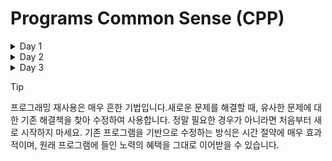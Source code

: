 # Programs Common Sense (CPP)
<details><summary>Day 1</summary>

프로그래밍에서는 이러한 약어(abbreviation)가 흔히 사용됩니다.<br>

```cpp
// 이 프로그램은 "Hello, World!" 메시지를 모니터에 출력합니다
import std; // C++ 표준 라이브러리 접근
int main() // C++ 프로그램은 main 함수부터 실행됩니다
{
    std::cout << "Hello, World!\n"; // "Hello, World!" 출력
    return 0;
}
```
\n은 줄 바꿈을 나타내는 특수 문자(special character)<br>
문자열 리터럴(string literal)은 큰따옴표(")로 감싸며, "Hello, World!\n"은 문자들의 집합입니다.<br>
cout은 표준 출력 스트림(standard output stream)을 의미<br>
cout은 “see-out”으로 발음되며, “character output stream”의 약어입니다.<br>
std::cout에서 std::는 cout이 표준 라이브러리(standard library)에 속해 있음을 나타냅니다.<br>

<details><summary>주석에 대하여</summary>
//(슬래시 두 번) 이후에 작성된 내용은 컴파일러가 무시하며, 코드를 읽는 프로그래머를 위한 설명입니다. <br>
코드의 주요 독자(primary audience)를 인간으로 간주하는 것이 타당합니다.<br>
가능한 모든 방법을 동원해 코드를 읽기 쉽게 만드세요.<br>
무엇을 의도하는지, 무엇을 하려는지 상기시켜주는 역할을 합니다 <br> 
</details>

모듈 가져오기(module import) 문
```cpp
import std;
```
컴퓨터에게 std라는 모듈에서 기능을 가져오도록(import) 지시합니다. std는 C++ 표준 라이브러리(standard library)의 모든 기능을 사용할 수 있게 해주는 표준 모듈입니다. <br>

<details><summary>main이라는 이름의 함수</summary>
모든 C++ 프로그램은 반드시 main이라는 이름의 함수를 가져야 합니다. 그래야 컴퓨터가 어디서부터 실행을 시작해야 하는지 알 수 있습니다. 함수란 기본적으로 이름이 붙은 명령의 순서(sequence of instructions)이며, 컴퓨터는 그 명령들을 작성된 순서대로 실행합니다.<br>
함수는 네 가지 구성 요소를 가집니다:
반환 타입(return type) — 여기서는 int(정수)를 의미하며, 함수가 실행 요청자에게 어떤 결과를 반환할지를 지정합니다. int는 C++의 예약어(reserved word)이므로, 다른 이름으로 사용할 수 없습니다.
이름(name) — 여기서는 main.
매개변수 목록(parameter list) — 괄호 ()로 감싸며, 여기서는 비어 있습니다. 자세한 내용은 §7.2 및 §7.4에서 다룹니다.
함수 본문(function body) — 중괄호 {}로 감싸며, 함수가 수행할 행동들(statement)을 나열합니다

```cpp
int main() { }
```
이 코드는 아무것도 하지 않기 때문에 실용적이지 않습니다.<br>
main()이 0을 반환하면, 프로그램이 정상적으로 종료되었음을 의미합니다.<br>
</details>

C++ 프로그램에서 어떤 동작을 지정하는 코드 조각은 문장(statement)이라고 부릅니다.<br>

<details><summary>컴파일(Compilation)</summary>
C++는 컴파일 언어(compiled language)입니다. 즉, 프로그램을 실행하려면 먼저 사람이 읽을 수 있는 형태(human-readable form)에서 컴퓨터가 “이해할 수 있는” 형태로 번역(translation)해야 합니다. 이 번역 작업은 컴파일러(compiler)라는 프로그램이 수행합니다.<br>
우리가 읽고 쓰는 것은 소스 코드(source code) 또는 프로그램 텍스트(program text)라고 하며, 컴퓨터가 실제로 실행하는 것은 오브젝트 코드(object code) 또는 기계어(machine code)라고 합니다.<br>
일반적으로 C++의 소스 코드 파일은 .cpp 확장자(suffix)를 가지며(예: hello_world.cpp), 오브젝트 코드 파일은 Windows에서는 .obj, Linux에서는 .o 확장자를 사용합니다.<br>
컴파일러(compiler)는 당신의 소스 코드(source code)를 읽고, 그 의미를 파악하려고 시도합니다. 컴파일러는 프로그램이 문법적으로 올바른지, 각 단어가 정의된 의미를 갖고 있는지, 그리고 실행하지 않고도 명백하게 잘못된 부분이 있는지를 검사합니다. 컴파일러는 문법(syntax)에 대해 매우 까다롭습니다. 모듈을 가져오지 않거나, 세미콜론(;)이나 중괄호({})를 빠뜨리는 등 작은 세부 사항 하나만 누락해도 오류가 발생합니다. 또한, 컴파일러는 철자 오류(spelling mistake)에 대해 전혀 관용이 없습니다.<br>
    
</details>

C++에서는 integer 대신 약어 int를 사용해야 합니다. integer는 C++에서 정의된 타입이 아니므로 컴파일러가 이를 인식하지 못합니다.<br>

<details><summary>링크(Linking)</summary>
하나의 프로그램은 보통 여러 개의 독립된 부분(separate parts)으로 구성되며, 이들은 종종 서로 다른 사람들에 의해 개발됩니다. <br>
이러한 독립된 부분들은 모듈(module) 또는 번역 단위(translation unit)라고 불리며, 각각 개별적으로 컴파일(compilation)된 후, 생성된 오브젝트 코드(object code) 파일들을 하나의 실행 가능한 프로그램(executable program)으로 결합해야 합니다.<br>
이처럼 여러 부분을 결합하는 작업을 수행하는 프로그램을 링커(linker)라고 합니다. 이름 그대로, 링커는 코드 조각들을 연결(link)하여 하나의 완성된 실행 파일을 만들어냅니다.<br>
링커(linker)의 출력 결과는 실행 파일(executable file)이라고 하며, Windows에서는 보통 .exe 확장자(suffix)를 갖습니다.<br>
주의할 점은, 오브젝트 코드(object code)와 실행 파일(executable)은 시스템 간 이식되지 않는다(non-portable)는 것입니다.<br>
또한, 라이브러리(library)란 단순히 코드의 집합이며, 보통 다른 사람이 작성한 코드입니다. 우리는 이러한 라이브러리를 가져온 모듈(imported module)에 포함된 선언(declaration)을 통해 접근합니다.<br>
선언(declaration)이란 코드의 특정 부분을 어떻게 사용할 수 있는지를 지정하는 프로그램 문장(statement)입니다.<br>

컴파일러가 발견하는 오류는 컴파일 타임 오류(compile-time errors), 링커가 발견하는 오류는 링크 타임 오류(link-time errors), 프로그램 실행 중에 발견되는 오류는 런타임 오류(run-time errors) 또는 논리 오류(logic errors)라고 합니다. 일반적으로 컴파일 타임 오류는 링크 타임 오류보다 이해하고 수정하기 쉬우며, 링크 타임 오류는 런타임 오류보다 찾고 해결하기 쉽습니다.<br>
</details>

<details><summary>프로그래밍 환경(Programming environments)</summary>
프로그래밍을 하기 위해 우리는 프로그래밍 언어(programming language)를 사용합니다. 또한, 소스 코드를 오브젝트 코드(object code)로 번역하기 위해 컴파일러(compiler)를 사용하고, 오브젝트 코드를 실행 가능한 프로그램(executable program)으로 결합하기 위해 링커(linker)를 사용합니다.<br>
이 외에도, 소스 코드 텍스트를 컴퓨터에 입력하고 편집하기 위한 프로그램이 필요합니다. 이들은 모두 프로그래머의 도구 상자(tool chest) 또는 프로그램 개발 환경(program development environment)을 구성하는 가장 기본적이고 중요한 도구들입니다.<br>
명령줄(command-line) 환경에서 작업한다면, 컴파일 및 링크 명령을 직접 입력해야 합니다. IDE(통합 개발 환경, Integrated Development Environment 또는 대화형 개발 환경, Interactive Development Environment)를 사용할 경우, 버튼 클릭 한 번으로 컴파일과 링크 작업을 수행할 수 있습니다.<br>
IDE는 일반적으로 다음과 같은 기능을 포함합니다:<br>
<strong>편집기(editor): 주석, 키워드, 기타 코드 요소를 구분하기 위한 색상 구분(color coding) 기능<br>
디버깅 도구(debugging tools): 오류를 찾고 수정하는 데 도움을 줌<br>
컴파일 및 실행 기능: 코드 작성 후 바로 실행 가능<br></strong>
프로그램의 오류는 흔히 버그(bug)라고 불리며, 이로 인해 “디버깅”이라는 용어가 생겼습니다. 이 용어의 유래는 초기 컴퓨터 시스템에서 실제 곤충(insect)이 컴퓨터 내부에 들어가 프로그램이 실패한 사건에서 비롯되었습니다. <br>
</details>

프로그래밍에서 반복과 실습(repetition and practice)은 기술을 개발하는 데 필수적입니다.<br>

<details><summary>질문과 대답 1</summary>
<details><summary>Q : "Hello, World!" 프로그램의 목적은 무엇인가요?</summary>
A : 컴파일러(compiler)를 통해 기계 명령(machine instructions)으로 번역하는 과정, 그리고 그 명령을 실행(execute)하는 과정을 소개합니다. 문자열 출력과 개행, 표준 출력 스트림과 이를 위한 표준 라이브러리에 대해 알려줍니다. 또한 주석을 사용하는 방법을 소개합니다.</details>
<details><summary>Q : 함수의 네 가지 구성 요소를 말해보세요.</summary>
A : 반환 타입(return type), 이름(name), 매개변수 목록(parameter list), 함수 본문(function body)</details>
<details><summary>Q : 모든 C++ 프로그램에 반드시 포함되어야 하는 함수는 무엇인가요?</summary>
A : main함수</details>
<details><summary>Q : "Hello, World!" 프로그램에서 return 0;의 목적은 무엇인가요?</summary>
A : 프로그램이 정상적으로 종료되었음을 의미합니다.</details>
<details><summary>Q : 컴파일러의 역할은 무엇인가요?</summary>
A : 프로그램을 실행하려면 먼저 사람이 읽을 수 있는 형태(human-readable form)에서 컴퓨터가 “이해할 수 있는” 형태로 번역(translation)해야 합니다. 이 번역 작업은 컴파일러(compiler)라는 프로그램이 수행합니다.</details>
<details><summary>Q : import 문장의 목적은 무엇인가요?</summary>
A : 모듈 가져오기(module import) 문입니다. 컴퓨터에게 std라는 모듈에서 기능을 가져오도록(import) 지시합니다.</details>
<details><summary>Q : #include 지시문의 목적은 무엇인가요?</summary>
A : 소스코드를 포함시키는 </details>
<details><summary>Q : 파일 이름 끝의 .cpp 확장자는 C++에서 무엇을 의미하나요?</summary>
A : C++의 소스코드 확장자입니다.</details>
<details><summary>Q : 링커(linker)는 프로그램에서 어떤 역할을 하나요?</summary>
A : 여러 오브젝트 코드 파일을 하나의 실행 가능한 프로그램으로 결합시키는데 이 작업을 수행하는 프로그램을 링커라고 합니다.</details>
<details><summary>Q : 소스 파일(source file)과 오브젝트 파일(object file)의 차이는 무엇인가요?</summary>
A : 컴파일이 되기 전과 된 후의 차이입니다.</details>
<details><summary>Q : 실행 파일(executable)이란 무엇인가요?</summary>
A : 실행 파일은 윈도우 환경에서 .exe확장자를 갖고, 소스코드 파일을 컴파일러가 컴파일해 오브젝트 파일로 만든 후 여러 오브젝트 파일을 묶는 역할을 하는 링커의 일이 끝나면 .exe확장자파일을 갖습니다.</details>
<details><summary>Q : IDE란 무엇이며, 어떤 기능을 제공하나요?</summary>
A : 편집기, 디버깅, 컴파일 및 실행 기능을 제공합니다.</details>
<details><summary>Q : 컴파일된 프로그램을 실행하려면 어떻게 해야 하나요?</summary>
A : 오브젝트 파일들을 하나로 연결할 링커를 실행시킨 후 성공적으로 마치면 .exe를 갖게 됩니다.</details>
<details><summary>Q : 주석(comment)이란 무엇인가요?</summary>
A : 주석은 컴파일러에게 전달하는 말이 아닌 프로그래머에게 전달할 수 있는 메세지기능힙니다. //두개를 사용하거나 /**/를 이용해서 소스코드가 어떤 목적으로 만들어졌는지 혹은 도움이 되는 메세지를 전달할 수 있습니다.</details>
</details>

<details><summary>용어집(glossary) 1</summary>
    
// : 주석(comment)을 시작하는 기호. 해당 줄의 나머지 부분은 컴파일러가 무시함.
executable : 실행 파일. 컴파일과 링크 과정을 거쳐 생성된, 실제로 실행 가능한 프로그램 파일.
main() : 모든 C++ 프로그램의 시작점(entry point)이 되는 함수.
<< : 출력 연산자(output operator). 데이터를 출력 스트림에 전달할 때 사용.
function : 함수. 이름이 붙은 명령 집합으로, 특정 작업을 수행함.
object code : 오브젝트 코드. 컴파일된 기계어 코드로, 실행 파일 생성에 사용됨.
C++ : 이 책에서 사용하는 프로그래밍 언어. 고성능과 추상화를 동시에 지원함.
header file : 헤더 파일. 함수 선언과 상수 정의 등을 포함하며, #include로 불러옴.
output : 출력. 프로그램이 사용자나 다른 시스템에 정보를 전달하는 행위.
comment : 주석. 코드에 대한 설명을 작성하며, 컴파일러는 이를 무시함.
IDE : 통합 개발 환경(Integrated Development Environment). 코드 작성, 컴파일, 디버깅 등을 하나의 인터페이스에서 수행할 수 있게 해줌.
program : 프로그램. 컴퓨터가 수행할 수 있도록 작성된 명령 집합.
compiler : 컴파일러. 소스 코드를 오브젝트 코드로 번역하는 도구.
import : 모듈 가져오기 문장. 특정 모듈의 기능을 사용할 수 있도록 설정함.
source code : 소스 코드. 사람이 읽을 수 있는 형태로 작성된 프로그램 코드.
compile-time : 컴파일 시간. 컴파일러가 코드를 분석하고 번역하는 시점.
error : 오류. 프로그램이 의도대로 작동하지 않게 만드는 문제.
library : 라이브러리. 재사용 가능한 코드 집합으로, 다른 프로그램에서 호출 가능.
statement : 문장. 프로그램 내에서 하나의 동작을 지정하는 코드 단위.
cout : 표준 출력 스트림. 화면에 텍스트를 출력할 때 사용.
linker : 링커. 여러 오브젝트 파일을 하나의 실행 파일로 결합하는 도구.
module : 모듈. 기능을 캡슐화한 코드 집합으로, import를 통해 불러옴.
#include : 헤더 포함 지시문. 외부 파일의 선언을 현재 코드에 포함시킴.
std : 표준 네임스페이스(namespace). C++ 표준 라이브러리의 기능들이 정의된 공간.
command line : 명령줄 인터페이스. 텍스트 기반으로 명령을 입력하고 실행하는 환경.
bug : 버그. 프로그램 내의 오류 또는 결함.
debugging : 디버깅. 버그를 찾아내고 수정하는 과정.
</details>
</details><!-- Day 1 /details -->

<details><summary>Day 2</summary>

프로그램에서 데이터를 저장하고 사용하는 기본 개념을 소개합니다. <br>

객체란 특정 타입(type)을 가진 메모리 영역(region of memory)이며, 그 타입은 해당 객체에 어떤 종류의 정보가 저장될 수 있는지를 지정합니다. 이러한 객체에 이름(name)이 붙어 있으면, 우리는 그것을 변수(variable)라고 부릅니다.<br>
```cpp
// 이름을 입력받고 출력하는 프로그램
#include "PPP.h"
int main()
{
    cout << "Please enter your first name (followed by \"enter\"):\n";
    string first_name;       // first_name은 string 타입의 변수
    cin >> first_name;       // 키보드로부터 문자열을 읽어 first_name에 저장
    cout << "Hello, " << first_name << "!\n";
}
```
<details><summary>프롬프트(prompt)</summary>

```cpp
cout << "Please enter your first name (followed by 'enter'):\n";
```
main() 함수의 첫 번째 줄은 사용자에게 이름을 입력하라는 메시지를 출력합니다. 이러한 메시지는 일반적으로 프롬프트(prompt)라고 불리며, 사용자가 행동을 취하도록 유도하는 역할을 합니다.
</details>

<details><summary>정의문(definition)</summary>

```cpp
string first_name; // first_name은 string 타입의 변수
```
이 문장은 문자열을 저장할 수 있는 메모리 공간을 확보하고, 그 공간에 first_name이라는 이름을 부여합니다. 변수에 이름을 부여하고 메모리를 할당하는 문장(statement)을 정의문(definition)이라고 합니다.
</details>

<details><summary>cin(Standard Input Stream)</summary>

```cpp
cin >> first_name; // 키보드 입력을 first_name에 저장
```
 cin은 표준 입력 스트림(standard input stream)을 의미하며, “see-in”으로 발음됩니다. 이는 character input의 약어입니다. cin은 C++ 표준 라이브러리(standard library)에 정의되어 있습니다.<br>
>> 연산자는 “어디로부터 가져온다(get from)”는 의미를 가지며, 두 번째 피연산자(여기서는 first_name)는 입력된 값이 저장될 위치를 지정합니다.<br>
</details>

줄 바꿈(newline)은 컴퓨터의 입력 처리를 시작하게 만드는 신호입니다. 사용자가 Enter 키를 누르기 전까지, 컴퓨터는 단지 문자들을 수집할 뿐입니다. 이 “지연(delay)” 덕분에 사용자는 입력을 수정하거나 삭제할 수 있는 기회를 갖게 됩니다. 입력된 줄 바꿈 문자는 메모리에 저장되는 문자열에는 포함되지 않습니다.<br>

<details><summary>변수(variable)</summary>
데이터를 저장하는 공간을 우리는 객체(object)라고 부릅니다. 객체에 접근하려면 이름(name)이 필요하며, 이름이 붙은 객체를 변수(variable)라고 합니다.<br>
변수는 특정한 타입(type)을 가지며, 이 타입은 다음을 결정합니다:<br>
어떤 값을 저장할 수 있는가, 예: 123은 int에 저장 가능, "Hello, World!\n"은 string에 저장 가능<br>
어떤 연산을 수행할 수 있는가, 예: int는 * 연산자로 곱셈 가능, string은 <= 연산자로 비교 가능<br>
변수에 저장되는 데이터 항목은 값(value)이라고 합니다.<br>
변수를 정의하는 문장은 정의문(definition)이라고 하며, 정의문은 초기값(initial value)을 제공할 수 있고, 제공하는 것이 바람직합니다.<br>

```cpp
string name = "Inhan";
int number_of_steps = 20;
```
여기서 = 뒤에 오는 값은 초기화자(initializer)라고 부릅니다.
</details>
    
<details><summary>double(double-precision floating point)</summary>
“배정밀도 부동소수(double-precision floating point)”의 줄임말입니다. 부동소수점(floating point)은 컴퓨터가 실수(real number) 개념을 근사하여 표현하는 방식입니다.
</details>

<details><summary>고유한 리터럴(literal) 스타일</summary>

```cpp
39           // int: 정수
3.5          // double: 부동소수점 숫자
'.'          // char: 홑따옴표로 감싼 개별 문자
"Annemarie"  // string: 큰따옴표로 감싼 문자열
true         // bool: true 또는 false
```
숫자만으로 이루어진 문자열(예: 1234, 2, 976)은 정수(int)를 나타냅니다.<br>
홑따옴표로 감싼 단일 문자(예: '1', '@', 'x')는 문자(char)를 나타냅니다.<br>
소수점이 포함된 숫자(예: 1.234, 0.12, .98)는 부동소수점(double) 값을 나타냅니다.<br>
큰따옴표로 감싼 문자 시퀀스(예: "1234", "Howdy!", "Annemarie")는 문자열(string)을 나타냅니다.<br>
</details>

<details><summary>type-sensitive</summary>
입력 연산자 >>(“get from”)는 타입에 민감합니다. 입력된 값은 읽어들이는 변수의 타입에 따라 해석됩니다.<br>

```cpp
int main() // 이름과 나이를 입력받음
{
    cout << "Please enter your first name and age\n";
    string first_name = "???"; // string 변수 ("???"는 이름을 모른다는 의미)
    int age = -1;              // int 변수 (-1은 나이를 모른다는 의미)
    cin >> first_name >> age;  // 문자열 다음에 정수를 입력받음
    cout << "Hello, " << first_name << " (age " << age << ")\n";
}
```
위 프로그램에서 Inhan 20를 입력하면, >> 연산자는 "Inhan"를 first_name에, 20를 age에 저장하고 다음과 같은 출력을 생성합니다:
```출력결과
출력결과
Hello, Inhan (age 20)
```
그렇다면 왜 "Inhan 20" 전체가 first_name에 들어가지 않을까요? 그 이유는 문자열 입력은 공백(whitespace)에서 종료되는 것이 관례이기 때문입니다. 공백에는 스페이스(space), 줄 바꿈(newline), 탭(tab) 문자가 포함됩니다. 반면, >>는 기본적으로 공백을 무시하고 건너뜁니다. <br>
출력 연산자 &lt;&lt;도 >>처럼 타입에 민감합니다. 만약 사용자가 20 Inhan를 입력한다면, 

```출력결과
출력결과
Hello, 20 (age -1)
```
왜 이런 일이 발생할까요?<br>
20는 문자 시퀀스이므로 first_name에 저장됩니다.<br>
Inhan는 정수가 아니므로 age에 저장되지 않습니다.<br>
따라서 age는 초기값인 -1을 그대로 유지합니다.<br>
즉, 입력이 타입에 맞지 않으면 해당 변수는 값을 받지 못하고 초기값을 유지하게 됩니다.<br>
</details>

<details><summary>>>를 사용한 문자열 입력</summary>
>>를 사용한 문자열 입력은 기본적으로 공백에서 종료되므로 한 단어만 읽습니다. 하지만 때로는 여러 단어를 입력받고 싶을 때도 있습니다. 이를 위한 방법은 여러 가지가 있으며, 그 중 하나는 다음과 같습니다:

```cpp
int main()
{
    cout << "Please enter your first and second names\n";
    string first;
    string second;
    cin >> first >> second; // 두 개의 문자열을 입력받음
    cout << "Hello, " << first << " " << second << '\n';
}
```
여기서는 >>를 두 번 사용하여 각각의 이름을 입력받습니다. 출력 시에는 이름 사이에 공백을 직접 삽입해야 합니다.
또한, first와 second 변수에는 초기값이 명시되어 있지 않지만, C++에서는 string 타입의 변수는 기본적으로 빈 문자열("")로 초기화됩니다.<br>    
</details>

<details><summary>문자열 이어붙임(concatenate)</summary>

```cpp
string n1 = name + " 이 "; // +는 문자열을 이어붙임(concatenate)
string n1 = name - " 이 "; // 오류: 문자열에는 - 연산이 정의되어 있지 않음
```
“오류(error)”란, 컴파일러가 문자열끼리의 뺄셈 연산을 시도하는 프로그램을 거부(reject)한다는 뜻입니다.<br>
</details>
<details><summary>연산자(operator)</summary>

| Operator | bool | char | int | double | string |
|:-------:|:-------:|:-------:|:-------:|:-------:|:-------:|
|assignment|  =  |    =    |    =    |    =    |    =    |
|addition|     |     | +    | +    |     |
|concatenation|||||+|
|subtraction|||-|-||
|multiplication|||*|*||
|division|||/|/||
|reminder(modulo)|||%||
|increment by 1|||++|++||
|decrement by 1|||--|--||
|increment by n|||+=n|+=n||
|add to end|||||+=|
|decrement by n|||-=n|-=n||
|multiply and assign|||*=n|*=n||
|divide and assign|||/=n|/=n||
|read from s into x|s>>x|s>>x|s>>x|s>>x|s>>x|
|write x to s|s<<x|s<<x|s<<x|s<<x|s<<x|
|equals|==|==|==|==|==|
|not equals|!=|!=|!=|!=|!=|
|greater than|>|>|>|>|>|
|greater than or equal|>=|>=|>=|>=|>=|
|less than|<|<|<|<|<|
|less than or equal|<=|<=|<=|<=|<=|

빈 칸(blank square)은 해당 타입에 대해 직접적인 연산이 정의되어 있지 않음을 의미합니다.  
같음(equal)을 비교할 때는 ==를 사용하며, =는 대입(assign)을 의미합니다.  
모든 연산이 연산자로 표현되는 것은 아닙니다. 예를 들어, 제곱근(square root)을 구하는 연산은 sqrt()라는 함수(function)로 표현됩니다.  
</details>
<details><summary>문자열 비교(string comparison)</summary>
문자열은 비교 연산자(comparison operators)도 지원합니다:
    
```cpp
int main() // 이름 비교
{
    cout << "Please enter two names\n";
    string first;
    string second;
    cin >> first >> second; // 두 문자열 입력
    if (first == second)
        cout << "that's the same name twice\n";
    if (first < second)
        cout << first << " is alphabetically before " << second << '\n';
    if (first > second)
        cout << first << " is alphabetically after " << second << '\n';
}
```
</details>


<details><summary>대입 연산자(assignment operator)</summary>
C++에서는 = 기호로 표현되며, 변수에 새로운 값을 할당(assign)합니다.  

```cpp
int a = 3;
a = 4;
int b = a;
b = a + 3;
a = a + 7;
```
마지막 대입문은 주목할 만합니다. 무엇보다도, =는 “같음(equal)”을 의미하지 않는다는 점을 분명히 보여줍니다—분명히 a는 a + 7과 같지 않죠. =는 대입(assignment)을 의미하며, 이는 변수에 새로운 값을 넣는 것입니다.

유사하지만 논리적으로는 구별되는 두 가지 연산을 구분한다:  
초기화(initialization): 변수에 최초의 값을 부여하는 것  
대입(assignment): 변수에 새로운 값을 부여하는 것  
논리적으로 초기화와 대입은 서로 다르다. 원칙적으로 초기화는 항상 변수가 비어 있는 상태에서 시작된다. 반면, 대입은 기존 값을 제거한 후 새로운 값을 넣는 과정이 필요하다.  
<details><summary>문법 검사기(grammar checker)</summary>
대입 연산은 객체에 새 값을 넣고자 할 때 필요합니다. 생각해보면, 대입은 반복적인 작업을 수행할 때 가장 유용합니다. 즉, 다른 값으로 다시 무언가를 수행하고자 할 때 대입이 필요합니다.
다음은 단어 시퀀스에서 인접한 중복 단어를 감지하는 프로그램입니다. 이런 코드는 대부분의 문법 검사기(grammar checker)에서 사용됩니다:

```cpp
int main()
{
    string previous; // 이전 단어; 기본값은 ""
    string current;  // 현재 단어
    while (cin >> current) { // 단어 스트림을 읽음
        if (previous == current) // 이전 단어와 같으면
            cout << "repeated word: " << current << '\n';
        previous = current; // 현재 단어를 이전 단어로 저장
    }
}
```

```cpp
string current; // 현재 단어
```
string 타입은 기본적으로 빈 문자열("")로 초기화되므로, 명시적으로 초기값을 줄 필요는 없습니다.

```cpp
while (cin >> current)
```
이 구문은 while 문(while-statement)이라고 합니다.  
while 문은 cin >> current가 성공하는 동안 다음 문장을 반복 실행합니다. cin >> current는 표준 입력으로부터 공백으로 구분된 단어를 읽어들이며, 입력 스트림에 더 이상 읽을 문자가 없을 때 실패합니다.  
입력 종료(end-of-input)는 다음 키 조합으로 수행할 수 있습니다:  
Windows: Ctrl + Z → Enter  
Linux/macOS: Ctrl + D  

```cpp
if (previous == current)
    cout << "repeated word: " << current << '\n';

previous = current;
```
이제 프로그램의 핵심 동작을 살펴보면:  
1.current에 단어를 입력받음  
2.previous와 비교  
3.같으면 중복 단어로 간주하고 출력  
4.previous = current로 다음 비교를 준비  
이 구조는 모든 경우를 처리할 수 있습니다. 단, 첫 번째 단어는 비교 대상이 없기 때문에 예외입니다.  
이 문제는 다음 정의로 해결됩니다:  

```cpp
string previous; // 이전 단어; 초기값은 ""
```

빈 문자열은 실제 단어가 아니므로, 첫 번째 반복에서 previous == current는 false가 되어, 중복 단어로 잘못 인식되지 않습니다.  
</details><!-- 문법 검사기 /details-->
</details><!-- 대입연선자 /details-->
<details><summary>복합 대입 연산자(Composite assignment operators)</summary>
변수에 1을 더하는 작업(incrementing)은 프로그램에서 매우 자주 사용되므로, C++에서는 이를 위한 특별한 문법(special syntax)을 제공합니다:
    
```cpp
++counter; // counter = counter + 1 과 동일
```
일반적으로, 이항 연산자(binary operator) oper에 대해 다음 규칙이 성립합니다:   
```
a oper= b  ≡  a = a oper b
```
이 규칙을 통해 다음과 같은 연산자들을 사용할 수 있습니다:   
+= (덧셈 후 대입)   
-= (뺄셈 후 대입)   
*= (곱셈 후 대입)   
/= (나눗셈 후 대입)   
%= (나머지 후 대입)   
이러한 표기법은 간결하고 직관적이며, 특히 *=와 /=는 많은 분야에서 스케일링(scaling) 연산으로 사용됩니다.   

<details><summary>중복 단어 감지 프로그램</summary>

```cpp
int main()
{
    int number_of_words = 0;
    string previous; // 이전 단어; 초기값은 ""
    string current;

    while (cin >> current) {
        ++number_of_words; // 단어 수 증가
        if (previous == current)
            cout << "word number " << number_of_words << " repeated: " << current << '\n';
        previous = current;
    }
}
```
단어 카운터는 0에서 시작합니다.   
단어를 하나 읽을 때마다 ++number_of_words로 카운터를 증가시킵니다.   
첫 번째 단어는 1번, 두 번째는 2번… 이런 식으로 번호가 매겨집니다.   
다음과 같이 작성해도 같은 결과를 얻을 수 있습니다:   
```cpp
number_of_words += 1;
```
혹은:   
```cpp  
number_of_words = number_of_words + 1;
```
하지만 ++number_of_words는 더 짧고, 증가(increment)의 의미를 직접적으로 표현합니다.   
</details><!-- 중복 단어 감지 프로그램/details -->
</details><!--복합대입연산자 /details-->

<details><summary>이름(Names)</summary>
변수에 이름(name)을 붙입니다. 이름을 붙이는 이유는 기억하기 쉽고, 프로그램의 다른 부분에서 참조(reference)할 수 있도록 하기 위함입니다.  
C++ 프로그램에서 이름은 다음 규칙을 따릅니다:  
문자로 시작해야 하며, 문자(letter), 숫자(digit), 밑줄(underscore)만 포함할 수 있습니다.  

다음은 유효하지 않은 이름(invalid names)입니다:

```cpp
2x              // 오류: 숫자로 시작할 수 없음
time@to@market  // 오류: '@'는 허용되지 않는 문자
Start menu      // 오류: 공백(space)은 허용되지 않음
```
“유효하지 않다”는 말은, C++ 컴파일러가 해당 이름을 받아들이지 않는다는 뜻입니다.

 시스템 코드나 자동 생성된 코드(machine-generated code)를 보면, 이름이 밑줄(_)로 시작하는 경우가 있습니다. 예: _foo 이런 이름은 구현체나 시스템 내부 용도로 예약(reserved)되어 있으므로, 직접 작성하지 마세요.  
밑줄로 시작하는 이름을 피하면, 여러분이 만든 이름이 시스템에서 자동 생성한 이름과 충돌할 가능성을 줄일 수 있습니다.  
C++에서 이름은 대소문자를 구분(case-sensitive)합니다. 즉, x와 X는 서로 다른 이름입니다.  
다음 프로그램은 최소 네 가지 오류를 포함하고 있습니다:  

```cpp
import std;
int Main()
{
    STRING s = "Goodbye, cruel world! ";
    cOut << S << '\n';
}
```
1. Main → C++에서는 main이어야 함 (대소문자 구분)  
2. STRING → C++에는 string 타입이 존재하지만, 대문자 STRING은 정의되지 않음  
3. cOut → 올바른 출력 스트림은 cout  
4. S → 변수는 s로 선언되었으므로, S는 정의되지 않음

C++ 언어는 많은 이름을 키워드(keyword)로 예약해두었습니다. 예:
```코드
if, else, class, int, module
```
이러한 키워드는 변수, 타입, 함수 등의 이름으로 사용할 수 없습니다.
예:
```cpp
int if = 7; // 오류: if는 키워드
```
또한, C++ 표준 라이브러리의 이름(예: string)을 사용자 정의 변수 이름으로 사용하는 것도 피해야 합니다. 이런 이름을 재사용하면, 표준 라이브러리를 사용하려 할 때 충돌이 발생할 수 있습니다.  
변수, 함수, 타입 등에 이름을 붙일 때는 의미 있는 이름(meaningful names)을 선택하세요. 즉, 프로그램을 이해하는 데 도움이 되는 이름을 사용해야 합니다.  

짧은 이름은 관례적으로 사용될 때 의미가 있습니다:  
x는 지역 변수(local variable) 또는 매개변수(parameter)로 사용  
i는 반복문 인덱스(loop index)로 사용  

모두 대문자로 된 이름(ALL_CAPITAL_LETTERS)은 사용하지 않습니다. 이런 스타일은 일반적으로 매크로(macros)에 예약되어 있으며 우리는 매크로 사용을 지양합니다.

정의하는 타입에는 첫 글자를 대문자로 사용합니다:  
예: Square, Graph  
단어 사이를 밑줄(_)로 구분하는 방식입니다:  
예: element_count  

</details><!-- 이름(Names)/details -->

<details><summary>타입(type)과 객체(object)</summary>
타입(type)이라는 개념은 C++뿐만 아니라 대부분의 프로그래밍 언어에서 중심적인 역할을 합니다. 이제 타입에 대해 조금 더 기술적으로 깊이 있는 시각으로 살펴보겠습니다:
타입(type)은 객체에 대해 어떤 값(value)들이 들어갈 수 있는지, 어떤 연산(operation)들이 적용될 수 있는지를 정의합니다.  
객체(object)는 특정 타입의 값을 저장하는 메모리 공간(memory)입니다.  
값(value)은 메모리에 저장된 비트(bit)들의 집합이며 해당 타입에 따라 해석됩니다.  
변수(variable)는 이름이 붙은 객체입니다.  
선언문(declaration)은 객체에 이름과 타입을 지정하는 문장입니다.  
정의문(definition)은 선언문 중에서도 메모리를 실제로 할당하는 문장입니다.  

```cpp
int a = 7;
int b = 9;
char c = 'a';
double x = 1.2;
string s1 = "hello";
string s2 = "1.2";
```
문자열(string)의 표현 방식은 정수(int)보다 조금 더 복잡합니다. 그 이유는 문자열이 자신이 포함하는 문자 수를 추적하기 때문입니다.  
문자 리터럴(character literal)과 문자열 리터럴(string literal)을 감싸는 따옴표(quote)는 메모리에 저장되지 않습니다.  
-int는 4바이트(32비트)  
-bool과 char는 1바이트(8비트)  
-double은 8바이트(64비트)  
메모리에 저장된 비트(bit)의 의미는 접근할 때 사용하는 타입에 전적으로 의존합니다.  
이처럼 타입에 따라 객체가 차지하는 메모리 공간의 크기가 다릅니다.  
다르게 말하면:  
-컴퓨터 메모리 자체는 타입을 알지 못합니다.  
-메모리는 단지 비트의 집합일 뿐이며,  
-우리가 어떻게 해석할지를 결정할 때 비로소 의미가 부여됩니다.  
이것은 우리가 일상에서 숫자를 사용할 때와 비슷합니다:  
-12.5라는 숫자는 단독으로는 의미가 없습니다.  
-그것이 $12.5, 12.5cm, 12.5갤런인지에 따라 의미가 달라집니다.  
-단위를 제공해야만 숫자에 의미가 생깁니다.  
예를 들어:  
-메모리의 동일한 비트 집합이  
-int로 보면 120이라는 정수로 해석되고, 
-char로 보면 문자 'x'로 해석될 수 있습니다.  
이를 string으로 해석하려 하면 말이 되지 않으며, 실제로 그렇게 사용하려 하면 런타임 오류(run-time error)가 발생합니다.  

</details><!-- 타입(type)과 객체(object)/details -->
<details><summary>타입 안전성(Type safety)</summary>
모든 객체는 정의될 때 타입(type)이 부여되며, 그 타입은 절대 변경되지 않습니다.  
프로그램(또는 프로그램의 일부)이 타입 안전(type-safe)하다는 것은, 모든 객체가 자신의 타입 규칙에 따라 올바르게 사용되고 있다는 것을 의미합니다.  
완전한 타입 안전성(complete type safety)은 C++의 이상적인 목표이자 일반적인 규칙입니다. 하지만 현실적으로, C++ 컴파일러는 임의의 코드에 대해 완전한 타입 안전성을 보장할 수 없습니다. 따라서 우리는 위험한 기법(unsafe techniques)을 피해야 하며, 타입 안전성을 확보하기 위한 코딩 규칙(coding rules)을 반드시 따라야 합니다.  
현대 C++과 정적 분석 도구(static analysis tools)를 활용하면, 대부분의 C++ 코드에 대해 타입 안전성을 검증할 수 있습니다.  
이상적인 방식은, 프로그램이 실행되기 전에 타입 안전성이 입증될 수 없는 언어 기능을 사용하지 않는 것입니다. 이를 정적 타입 안전성(static type safety)이라고 합니다.  

예를 들어, 초기화되지 않은 변수(uninitialized variable)를 사용하는 것은 타입 안전하지 않습니다:

```cpp
int main()
{
    double x;           // 초기화를 "잊음": x의 값은 정의되지 않음
    double y = x;       // y의 값도 정의되지 않음
    double z = 2.0 + x; // + 연산의 의미와 z의 값도 정의되지 않음
}
```
항상 변수를 초기화하세요!  
string과 vector 같은 타입은 기본 초기화(default initialization)가 보장됩니다.  
컴파일러 경고를 활성화하는 방법을 알아보세요.  
예: -Wall 옵션을 사용하면 대부분의 경고를 표시할 수 있습니다.  
</details><!-- 타입 안전성(Type safety)/details -->

<details><summary>변환(Conversions)</summary>
char 타입끼리 직접 덧셈을 하거나 double과 int를 직접 비교할 수 없다는 것을 배웠습니다. 하지만 C++에서는 이러한 작업을 간접적으로 수행할 수 있는 방법을 제공합니다.
표현식에서 필요할 경우:
char는 int로 변환(promoted)되고
int는 double로 변환(promoted)됩니다.
예를 들어:
    
```cpp
char c = 'x';
int i1 = c;           // i1은 c의 정수값을 받음
int i2 = c + 1000;    // i2는 c의 정수값에 1000을 더한 값
double d = i2 + 7.3;  // d는 i2에 7.3을 더한 부동소수점 값
```
    
여기서 i1은 120이라는 값을 갖습니다. 이는 'x'라는 문자의 ASCII 코드값(8비트 문자 집합)입니다. 이 방식은 문자의 숫자 표현(numeric representation)을 얻는 간단한 방법입니다.  
i2의 경우, 덧셈은 정수 연산(integer arithmetic)으로 수행되며, 결과는 1120입니다. 즉, char는 덧셈 전에 int로 승격(promoted)됩니다.  
마찬가지로, double과 int가 혼합된 연산에서는 int가 double로 승격되어 예상 가능한 결과(unexpected surprises 없는 결과)를 제공합니다. 따라서 d는 1127.3이라는 값을 갖습니다.  
변환은 두 가지 종류로 나뉩니다:
    
|종류|설명|
|:-:|:-:|
|확장 변환(widening)|정보를 보존하는 변환. 예: char → int|
|축소 변환(narrowing)|정보를 손실할 수 있는 변환. 예: int → char|

확장 변환(widening conversion)은 값을 동일한 값 또는 가장 근접한 값으로 변환하며, 대개 프로그래머에게 유익하고 코드 작성도 간편하게 해줍니다.  

불행히도, C++에서는 암시적 축소 변환(implicit narrowing conversion)도 허용됩니다. 축소 변환(narrowing)이란, 값이 다른 타입으로 변환되면서 원래 값과 같지 않게 되는 경우를 말합니다.  
예를 들어:  
char → int 변환은 축소 문제 없이 안전합니다.  
하지만 char는 작은 정수값만 저장 가능합니다.  
일반적으로:  
-char는 1바이트(8비트)  
-int는 4바이트(32비트)  
따라서 int 값을 char로 변환하면 값이 잘릴 수 있으며, 이로 인해 예상치 못한 결과나 오류가 발생할 수 있습니다.  

우리는 char에 1000 같은 큰 숫자를 넣을 수 없습니다. 이러한 변환은 축소 변환(narrowing conversion)이라고 하며, 값을 너무 작은 객체(“좁은” 공간)에 넣으려는 시도를 의미합니다.  
문제는, double → int, int → char 같은 축소 변환이 대부분의 컴파일러에서 기본적으로 허용된다는 점입니다. 왜 문제가 될까요?  
그 이유는, 축소 변환이 일어나고 있다는 사실을 종종 인지하지 못하기 때문입니다.  
예를 들어:  

```cpp
double x = 2.7;
// ... 많은 코드 ...
int y = x; // y는 2가 됨
```
이 시점에서 우리는 x가 double이었다는 사실을 잊었을 수도 있고, double → int 변환이 소수점 이하를 버리는(truncates) 방식이라는 것도 잊었을 수 있습니다. (즉, 0 방향으로 내림, 일반적인 반올림 규칙과 다름)  
y = x;는 정의된 동작(well-defined behavior)이지만, 정보(.7)가 손실된다는 사실을 코드가 알려주지 않습니다.  

역사적, 실용적 이유로 인해 C++에서는 네 가지 초기화 표기법(initialization syntax)을 제공합니다:  
```cpp
int x0 = 7.8;     // 축소 변환 발생, 일부 컴파일러는 경고
int x1 {7.8};     // 오류: {}는 축소 변환을 허용하지 않음
int x2 = {7.8};   // 오류: ={}도 축소 변환을 허용하지 않음
int x3 (7.8);     // 축소 변환 발생, 일부 컴파일러는 경고
```
= 및 ={} 표기법은 C 초기 시절부터 사용된 방식입니다.  
우리는 = 표기법을 단순 복사 초기화(copy initialization)에 사용하고, {} 및 ={} 표기법은 복잡한 초기화 또는 축소 방지 목적에 사용합니다.  
</details><!-- 변환(Conversions) -->

<details><summary>타입 유추: auto(Type deduction: auto)</summary>
예를 들어:  

```cpp
int x = 7;
double d = 7.7;
```
우리는 7이 정수이고 7.7이 부동소수점 숫자라는 것을 알고 있으며, 컴파일러도 그 사실을 알고 있습니다.  
그렇다면 왜 굳이 int와 double을 명시해야 할까요? 사실, 명시하지 않아도 됩니다. 초기화 값(initializer)의 타입을 기반으로 컴파일러가 타입을 유추(deduce)할 수 있습니다:  

```cpp
auto x = 7;     // x는 int (7이 정수이므로)
auto d = 7.7;   // d는 double (7.7이 부동소수이므로)
```
auto를 사용한 버전은 명시적 타입을 사용한 것과 정확히 동일한 의미를 갖습니다. 우리는 다음과 같은 경우에만 auto를 사용합니다:  
*초기화 값으로부터 타입이 명확하게 유추될 수 있을 때  
*타입 변환(conversion)을 원하지 않을 때  
특히, 긴 타입 이름을 사용할 때나 제네릭 프로그래밍(generic programming)에서는 auto의 표기 간결성(notational convenience)이 매우 유용합니다.

예:
```cpp
auto z = complex<double>{1.3, 3.4};
auto p = make_unique<Pair<string, int>>{"Harlem", 10027}; // unique_ptr<Pair<string,int>>
auto b = lst.begin(); // lst.begin은 vector<int>::iterator
```
</details><!-- 타입 유추: auto(Type deduction: auto) -->

<details><summary>질문과 대답 2</summary>
<details><summary>Q : prompt라는 용어는 무엇을 의미하는가?</summary>
A : </details>
<details><summary>Q : 객체를 초기화할 수 있는 표기법에는 어떤 것들이 있는가?</summary>
A : </details>
<details><summary>Q : 사용자로부터 정수 값을 입력받아 변수 number에 저장하려면, 어떤 두 줄의 코드를 작성할 수 있는가?</summary>
A : </details>
<details><summary>Q : \n은 무엇이라 불리며, 어떤 역할을 하는가?</summary>
A : </details>
<details><summary>Q : 문자열(string) 입력은 무엇에 의해 종료되는가?</summary>
A : </details>
<details><summary>Q : 정수(integer) 입력은 무엇에 의해 종료되는가?</summary>
A : </details>
<details><summary>Q : 다음 세 줄을 한 줄로 작성하면 어떻게 되는가?

```cpp
cout << "Hello, ";  
cout << first_name;  
cout << "!\n";
```  
</summary>
A : </details>
<details><summary>Q : 객체(object)란 무엇인가?</summary>
A : </details>
<details><summary>Q : 리터럴(literal)이란 무엇인가?</summary>
A : </details>
<details><summary>Q : 리터럴에는 어떤 종류들이 있는가?</summary>
A : </details>
<details><summary>Q : 변수(variable)란 무엇인가?</summary>
A : </details>
<details><summary>Q : char, int, double의 일반적인 크기는 얼마인가?</summary>
A : </details>
<details><summary>Q : 메모리에서 int나 string과 같은 작은 단위의 크기를 측정할 때 사용하는 기준은 무엇인가?</summary>
A : </details>

<details><summary>Q : =와 ==의 차이는 무엇인가?</summary>
A : </details>
<details><summary>Q : 정의(definition)란 무엇인가?</summary>
A : </details>
<details><summary>Q : 초기화(initialization)란 무엇이며, 대입(assignment)과 어떻게 다른가?</summary>
A : </details>

<details><summary>Q : 문자열 연결(string concatenation)이란 무엇이며, C++에서는 어떻게 구현하는가?</summary>
A : </details>
<details><summary>Q : int 타입에 적용할 수 있는 연산자(operator)에는 어떤 것들이 있는가?</summary>
A : </details>
<details><summary>Q : 다음 이름 중 C++에서 합법적인 이름은 무엇이며, 그렇지 않은 경우 그 이유는 무엇인가?
<br>이름 목록: This_little_pig,<br> This_1_is,<br> fine,<br> 2_For_1_special,<br> latest thing,<br> George@home,<br> _this_is_ok,<br> MineMineMine,<br> number,<br> correct?,<br> stroustrup.com,<br> $PATH<br>
</summary>
A : </details>
<details><summary>Q : 혼란을 유발할 수 있으므로 사용하지 말아야 할 합법적인 이름 다섯 가지를 제시하시오.</summary>
A : </details>
<details><summary>Q : 좋은 이름을 선택하기 위한 규칙에는 어떤 것들이 있는가?</summary>
A : </details>
<details><summary>Q : 타입 안전성(type safety)이란 무엇이며, 왜 중요한가?</summary>
A : </details>

<details><summary>Q : double에서 int로의 변환이 문제가 될 수 있는 이유는 무엇인가?</summary>
A : </details>

<details><summary>Q : 한 타입에서 다른 타입으로의 변환이 안전한지 여부를 판단하기 위한 규칙을 정의하시오.</summary>
A : </details>

<details><summary>Q : 바람직하지 않은 변환을 피하기 위한 방법에는 어떤 것들이 있는가?</summary>
A : </details>

<details><summary>Q : auto의 용도는 무엇인가?</summary>
A : </details>

</details><!-- 질문과 대답 2 -->

<details><summary>용어집(glossary) 2</summary>
assignment (대입)<br>
definition (정의)<br>
operation (연산)<br>
cin (표준 입력 스트림)  <br>
increment (증가)  <br>
operator (연산자)  <br>
concatenation (문자열 연결)<br>  
initialization (초기화)  <br>
type conversion (타입 변환)  <br>
name (이름)  <br>
type safety (타입 안전성)  <br>
declaration (선언)  <br>
narrowing (축소 변환)  <br>
value (값)  <br>
decrement (감소)<br>  
object (객체)  <br>
variable (변수)  <br>
widening (확장 변환) <br> 
truncation (절삭)  <br>
int (정수형)  <br>
double (부동소수점형)<br>  
string (문자열형)  <br>
auto (자동 타입 유추)  <br>
== (같음 비교 연산자)  <br>
!= (같지 않음 비교 연산자) <br> 
= (대입 연산자)  <br>
++ (전위/후위 증가 연산자)<br>  
< (작음 비교 연산자)<br>  
<= (작거나 같음 비교 연산자)  <br>
> (큼 비교 연산자)  <br>
>= (크거나 같음 비교 연산자)<br>  
</details><!-- 용어집(glossary) 2 -->
</details><!-- Day 2 /details -->
<details><summary>Day 3</summary>
    
>다음과 같은 주제를 설명합니다:   <br>
>피연산자(operand) 집합으로부터 값을 계산하는 방법 (→ 표현식(expression))   <br>
>여러 대안 중에서 동작을 선택하는 방법 (→ 선택(selection))   <br>
>값의 시퀀스에 대해 계산을 반복하는 방법 (→ 반복(iteration))   <br>
>또한, 특정 계산을 이름을 붙여 별도로 정의하는 방법도 소개합니다 (→ 함수(function)).   <br>
>값의 시퀀스(sequence of values)를 저장하는 vector 타입도 소개합니다.   <br>

프로그램이 수행하는 모든 일은 계산(compute)입니다. 즉, 프로그램은 입력(input)을 받아 출력(output)을 생성합니다.   <br>

 입력(input)은 키보드, 마우스, 터치스크린, 파일, 기타 입력 장치, 다른 프로그램, 프로그램의 다른 부분 등 다양한 경로로부터 들어올 수 있습니다. 입력을 처리하기 위해 프로그램은 일반적으로 데이터(data)를 포함합니다. 이 데이터는 때때로 데이터 구조(data structure) 또는 상태(state)라고도 불립니다.   <br>

출력은 화면, 파일, 네트워크 연결, 기타 출력 장치, 다른 프로그램, 프로그램의 다른 부분으로 전달될 수 있습니다.<br>

프로그래밍 관점에서 가장 중요하고 흥미로운 범주는 다음 두 가지입니다:   <br>
다른 프로그램과의 입출력(to/from another program)   <br>
프로그램 내부의 다른 부분과의 입출력(to/from other parts of a program)   <br>

I/O라는 약어는 입출력(input/output)을 의미합니다. 이 경우, 코드의 한 부분에서 생성된 출력(output)은 다음 부분의 입력(input)이 됩니다.<br>

“프로그램의 부분(parts of a program)”이 공유하는 것은 다음과 같은 형태의 데이터입니다:<br>
주기억장치(main memory)에 저장된 데이터<br>
영속적 저장 장치(persistent storage devices), 예: 디스크<br>
네트워크 연결(network connections)을 통해 전달되는 데이터<br>
여기서 “프로그램의 부분”이란 다음과 같은 단위(entity)를 의미합니다:<br>
입력 인자(input arguments)로부터 결과를 생성하는 함수 예: 부동소수점 숫자에서 제곱근을 계산하는 함수<br>
물리적 객체(physical object)에 동작을 수행하는 함수 예: 화면에 선을 그리는 함수<br>
프로그램 내의 테이블(table)을 수정하는 함수 예: 고객 목록에 이름을 추가하는 함수<br>

“입력(input)”과 “출력(output)”이라는 용어는 컴퓨터로 들어오고 나가는 정보를 의미하지만, 여기서는 프로그램의 한 부분에 전달되거나 생성되는 정보를 지칭하는 데에도 사용됩니다.<br>
프로그램의 한 부분에 전달되는 입력은 인자(argument)라고 하며 그 부분에서 생성되는 출력은 결과(result)라고 합니다.<br>

프로그래머로서 우리의 역할은 계산을 다음 기준에 따라 표현하는 것입니다:<br>
정확하게(Correctly), 간단하게(Simply), 효율적으로(Efficiently)<br>
이 이상(ideal)들의 우선순위를 반드시 기억하십시오:<br>
프로그램이 아무리 빠르더라도 결과가 틀리면 무의미합니다.<br>
프로그램이 정확하고 효율적이더라도 구조가 복잡하면 유지보수가 불가능합니다. → 결국 폐기하거나 처음부터 다시 작성해야 할 수도 있습니다.<br>
실제로 유용한 프로그램은 항상 다음을 위해 수정(modification)됩니다:<br>
새로운 요구사항(new needs), 새로운 하드웨어(new hardware) 등<br>
따라서 프로그램—그리고 프로그램의 모든 구성 요소—는 자신의 작업을 수행하는 데 있어 가능한 한 단순(simple)해야 합니다.
<br>

프로그래머로서 이상(ideal)들 프로그램이 아무리 빠르더라도 결과가 틀리면 무의미합니다.<br>
프로그램이 정확하고 효율적이더라도 구조가 복잡하면 유지보수가 불가능합니다. → 결국 폐기하거나 처음부터 다시 작성해야 할 수도 있습니다.<br>
유용한 프로그램은 항상 다음을 위해 수정(modification)됩니다:<br>
새로운 요구사항(new needs)<br>
새로운 하드웨어(new hardware) 등<br>
따라서 프로그램 그리고 프로그램의 모든 구성 요소는 자신의 작업을 수행하는 데 있어 가능한 한 정확하게(Correctly), 단순하고(Simply), 효율적으로(Efficiently)해야 합니다.<br>

다른 사람을 위해 코드를 작성하기 시작하는 순간부터 우리의 책임이 됩니다.<br>
단순히 작동하는 것처럼 보이는 코드를 던져놓는 것으로는 충분하지 않습니다.<br>
우리는 반드시 코드의 구조(structure)에 대해 고민해야 합니다.<br>

<details><summary>분할(break up)</summary>
프로그래밍을 조직화하는 데 있어 가장 핵심적인 도구이자, 프로그래밍 중 사고를 정리하는 데에도 가장 중요한 도구는 큰 계산(big computation)을 작은 계산들로 분할(break up)하는 것입니다.<br>
이 기법은 두 가지 방식으로 나뉩니다:<br>
추상화(Abstraction): 기능을 사용할 때 반드시 알 필요가 없는 세부 사항(구현 세부 사항, implementation details)을 편리하고 일반적인 인터페이스 뒤로 감춘다. 예를 들어, 전화번호부를 정렬하는 방법에 대한 복잡한 세부 사항을 직접 다루는 대신, C++ 표준 라이브러리(C++ standard library)의 정렬 알고리즘을 호출하여 sort(b)와 같이 사용할 수 있다. 여기서 b는 정렬 대상인 전화번호부를 나타내며, sort()는 표준 라이브러리의 정렬 알고리즘 중 하나이다(§21.5). 또 다른 예로는 컴퓨터 메모리의 사용 방식이 있다. 메모리를 직접 다루는 것은 복잡하고 오류가 발생하기 쉬우므로, 우리는 형(type)이 지정되고 이름이 부여된 변수(§2.2), 표준 라이브러리 벡터(vector, §3.6), 맵(map, §20.2) 등을 통해 메모리에 접근한다.<br>
 분할 정복(Divide-and-conquer): 큰 문제를 여러 개의 작은 문제로 나누어 해결하는 방식이다. 예를 들어, 사전을 구축해야 하는 경우, 그 작업을 세 단계로 나눌 수 있다: 데이터를 읽기, 데이터를 정렬하기, 데이터를 출력하기. 이렇게 나누어진 각 문제는 원래의 문제보다 훨씬 작고 다루기 쉬워진다.<br>
</details><!-- 분할(break up) -->
<details><summary>표현식(Expressions)</summary>
 프로그램을 구성하는 가장 기본적인 단위는 표현식(expression)이다. 표현식은 여러 피연산자(operand)로부터 하나의 값을 계산한다. 가장 단순한 표현식은 리터럴(literal) 값 자체이며, <br>예를 들어 10, 'a', 3.14, "Norah" 등이 있다.<br>변수의 이름 또한 표현식이다. 변수는 그 이름이 붙은 객체(object)를 나타낸다.<br>
변수의 이름 또한 표현식이다. 변수는 그 이름이 붙은 객체(object)를 나타낸다. 다음 예를 보자:

```cpp
int length = 20;     // 정수 리터럴을 사용한 초기화
int width = 40;
int area = length * width; // 곱셈 표현식
```
여기서 20과 40이라는 리터럴은 각각 length와 width 변수의 초기화에 사용됩니다. 그 다음, length와 width의 값을 곱하여 area를 계산합니다. 이때 length는 “length라는 이름이 붙은 객체에 저장된 값”을 의미하는 약칭(shorthand)입니다.
<br>또 다른 예:

```cpp
length = 99; // length에 99를 대입
```
여기서 length는 대입문의 왼쪽 피연산자(left-hand operand)로 사용되며, “length라는 이름이 붙은 객체”를 의미합니다. 따라서 이 표현식은 다음과 같이 읽을 수 있습니다:<br>
“99를 length라는 이름의 객체에 넣어라.”<br>
우리는 length의 사용 위치에 따라 다음과 같이 구분합니다:<br>
lvalue: 대입 또는 초기화의 왼쪽에서 사용될 때 → “length라는 이름의 객체”<br>
rvalue: 대입 또는 초기화의 오른쪽에서 사용될 때 → “length라는 이름의 객체에 저장된 값”, 또는 간단히 “length의 값”
<br>
필요할 경우 괄호(parentheses)를 사용하여 표현식을 그룹화할 수 있다:

```cpp
int perimeter = (length + width) * 2; // 덧셈 후 곱셈
```
괄호 없이 작성하면 다음과 같이 해야 한다:

```cpp
int perimeter = length * 2 + width * 2;
```
이 방식은 번거롭고, 다음과 같은 실수를 저지를 수도 있다:

```cpp
int perimeter = length + width * 2; // length에 width*2를 더함
```
괄호 사용에 대한 첫 번째 규칙은 “의심스러우면 괄호를 사용하라”는 것이다. 

<details><summary>상수 표현식(Constant Expressions)</summary>
상수에는 의미 있는 이름(meaningful name)을 사용하는 것이 바람직합니다. 예: pi를 사용한 것처럼, 단순히 3.14159라고 쓰지 않았습니다. 또한, 이러한 상수를 실수로 변경하지 않도록 해야 합니다. 이를 위해 C++은 기호 상수(symbolic constant) 개념을 제공합니다. 즉, 초기화 후에는 값을 변경할 수 없는 이름이 붙은 객체(named object)입니다.<br>

예:
```cpp
constexpr double pi = 3.14159;
pi = 7;               // 오류: 상수에 대입 불가
double c = 2 * pi * r; // OK: pi를 읽기만 함, 변경하지 않음
```
이러한 상수는 코드의 가독성(readability)을 유지하는 데 매우 유용합니다. 
```cpp
constexpr double pi = 3.14159265359;
```
우리는 대부분의 코드에서 리터럴(literal) 사용을 지양합니다.<br>
<details><summary>매직 상수(magic constant)</summary>
대부분의 코드에서 리터럴(literal) 사용을 지양합니다. (단, 0과 1처럼 매우 명백한 경우는 예외) 대신, 설명적인 이름을 가진 상수(constants with descriptive names)를 사용합니다. 정의되지 않은 위치에서 사용된 불명확한 리터럴(non-obvious literals)은 매직 상수(magic constant)라고 불리며, 이는 비판적으로 사용을 지양해야 할 표현입니다. 참고로, 299792458은 우주의 기본 상수 중 하나로, 진공에서의 빛의 속도(speed of light in vacuum)를 나타내며, 단위는 미터/초(m/s)입니다. 이 값을 즉시 알아보지 못했다면, 다른 코드에 숨겨진 리터럴들도 혼란과 지연(confusion and slowdown)을 초래할 수 있습니다. 매직 상수는 피하십시오.
</details><!-- 매직 상수(magic constant) -->

constexpr로 정의된 기호 상수(symbolic constant)는 컴파일 시간에 값이 알려져 있어야 합니다 → 상수 표현식(constant expression)
예:
```cpp
constexpr int max = 100;
int n;
cin >> n;
constexpr int c1 = max + 7; // OK: c1은 107
constexpr int c2 = n + 7;   // 오류: n의 값은 컴파일 시점에 알 수 없음
```
만약 초기화 시점에는 값이 알려져 있지 않지만, 이후 절대 변경되지 않는 상수가 필요하다면, C++은 두 번째 형태의 상수를 제공합니다 → const
예:
```cpp
int n;
cin >> n;
const int c3 = n; // OK: 초기화 후 변경되지 않음
c3 = 7;           // 오류: c3는 const
```
이러한 const 변수(const variable)는 두 가지 이유로 매우 흔하게 사용됩니다:<br>
C++98에는 constexpr이 없었기 때문에, const를 사용해야 했습니다.<br>
컴파일 시간에는 값이 알려지지 않지만, 초기화 이후 변경되지 않는 변수는 그 자체로 매우 유용합니다.<br>
</details><!-- 상수 표현식(Constant Expressions) -->
<details><summary>연산자(operator)</summary>

|Example|Name|Comment|
|:---:|:---:|:---:|
|lval=a|assignment|not to be confusedwith ==|
|++lval|preincrement|increment and use the increment value|
|--lval|predecrement|decremnet and use the decrement value|
|!a|not|result bool|
|-a|unary minus||
|a*b|multiply||
|a/b|divide||
|a%b|modulo(reminder)|only for integer types|
|a+b|add||
|a-b|subtract||
|out<<b|write b to out|where out is an ostream|
|in>>b|read from in into b|where in is an istream|
|lval*=a|compound assignment|lval=laval*a; also for /, *, +, -|
|f(a)|function call|pass (a) to f as an argument|
|f&lt;t>(a)|function template call|pass (a) to f<t> as an argument|
|[](a){s}|lambda expression|create a function object taking (a) as  an argument|

 lval은 lvalue의 약어로, 대입문의 왼쪽에 올 수 있는 값을 의미합니다. 즉, 연산자가 피연산자를 수정(modify)할 때 사용됩니다.<br>
 
<details><summary>a &lt; b &lt; c라는 표현</summary>
 a &lt; b &lt; c라는 표현은 실제로는 (a &lt; b) &lt; c로 해석됩니다. 즉, a &lt; b는 불리언 값(boolean value)인 true 또는 false를 반환하며, 그 결과는 다시 c와 비교됩니다.
따라서 a &lt; b &lt; c는 true &lt; c 또는 false &lt; c와 동일하게 평가됩니다. 이 표현은 많은 사람이 “b가 a와 c 사이에 있는가?”라는 의미로 받아들이지만, 실제로는 그렇지 않으며, 그런 의미로 사용되는 것은 잘못된 해석입니다.
결론적으로, a &lt; b &lt; c는 쓸모없는 표현(useless expression)입니다. 두 개의 비교 연산자(comparison operator)를 연속으로 사용하는 표현은 작성하지 마십시오. 다른 사람의 코드에서 이런 표현을 발견했다면, 오류일 가능성이 매우 높으므로 의심해보는 것이 좋습니다.
</details><!-- a &lt; b &lt; c라는 표현 -->
</details><!-- 연산자(operator) -->
<details>연산의 표기법<summary></summary>
증가 연산(increment)은 최소한 다음 세 가지 방식으로 표현할 수 있습니다:

```cpp
++a
a += 1
a = a + 1
```
어떤 표기법을 사용하는 것이 좋을까요? 왜일까요?<br>
 ++a를 선호합니다. 그 이유는 이 방식이 증가시키고자 하는 의도(incrementing)를 가장 직접적으로 표현하기 때문입니다.
++a는 “a를 증가시켜라”라는 의도 자체를 표현합니다. 반면, a = a + 1은 “a에 1을 더한 값을 다시 a에 저장하라”는 절차적 설명(how to do it)에 가깝습니다. 일반적으로, 프로그램에서 어떤 개념을 표현할 때는 의도를 더 직접적으로 표현하는 방식이 더 낫습니다. 그 결과는 더 간결하고(concise), 독자가 이해하기도 더 쉬워집니다.<br>
</details><!-- 연산의 표기법 -->
</details><!-- 표현식(Expressions) -->

<details><summary>문장(Statements)</summary>
 여러 값을 생성하고자 할 때는 어떻게 해야 할까? 어떤 작업을 여러 번 반복하고자 할 때는? 여러 선택지 중 하나를 선택하고자 할 때는? 입력을 받거나 출력을 하고자 할 때는? C++에서는 많은 프로그래밍 언어들과 마찬가지로 이러한 동작을 표현하기 위해 문장(statement)이라는 언어 구성 요소(language construct)를 사용한다.<br>
문장으로 만들기 위해서는 끝에 세미콜론이 필요하다. 그렇다면 왜 세미콜론이 필요한가?

```cpp
a = b
++c; // 문법 오류: 세미콜론 누락
```
세미콜론이 없으면 컴파일러는 우리가 a = b++; c;를 의미하는지, 아니면 a = b; ++c;를 의미하는지 알 수 없다. <br>

표현식 문장은 대개 할당문(assignment), 입출력문(I/O statement), 또는 함수 호출(function call), 빈 문장(empty statement)가 있다. <br>
```cpp
if (x == 5);
y = 3;
```
불행히도, 이는 C++에서 합법적인 구문이다. 이는 아무런 동작도 하지 않는 문장인 “빈 문장(empty statement)”이라 불린다. 

<details><summary>선택 (Selection)</summary>
C++에서는 선택을 if 문(if-statement) 또는 switch 문(switch-statement)을 사용하여 수행한다.
<details><summary>if 문 (if-statements)</summary>
가장 단순한 형태의 선택은 if 문이다.
예를 들어:
    
```cpp
int a = 0;
int b = 0;
cout << "Please enter two integers\n";
cin >> a >> b;
if (a < b) // 조건
    cout << a << " is smaller than " << b << '\n'; // 첫 번째 대안 (조건이 참일 경우)
else
    cout << a << " is larger than or equal to " << b << '\n'; // 두 번째 대안 (조건이 거짓일 경우)
```
if 문은 두 가지 대안 중 하나를 선택한다. 조건이 참이면 첫 번째 문장이 실행되고, 그렇지 않으면 두 번째 문장이 실행된다.<br>

 “신호등이 초록색이면 건너라” 그리고 “신호등이 빨간색이면 기다려라.” C++에서는 이를 다음과 같이 표현할 수 있다:
```cpp
if (traffic_light == green)
    go();

if (traffic_light == red)
    wait();
```

if 문의 일반적인 형태는 다음과 같다:
```cpp
if (expression)
    statement
else
    statement
```

즉, if 다음에 괄호로 둘러싸인 표현식이 오고, 그 뒤에 문장이 오며, else 다음에도 문장이 온다. 우리는 if 문을 else 부분에 다시 사용한 것이다:
```cpp
if (expression)
    statement
else if (expression)
    statement
else
    statement
```
</details><!-- if 문 (if-statements) -->
<details><summary> switch 문 기술적 사항(Switch technicalities)</summary>
switch 문에 대한 기술적 제약 사항입니다:<br>
switch에 사용할 수 있는 값은 반드시 정수형(integer), 문자형(char), 또는 열거형(enum)이어야 합니다. → 문자열(string)이나 부동소수점(floating-point) 값은 사용할 수 없습니다.<br>
case 레이블에 사용되는 값은 반드시 상수 표현식(constant expression)이어야 합니다. → 변수는 사용할 수 없습니다.<br>
동일한 값을 두 개의 case 레이블에 사용할 수 없습니다.<br>
하나의 case에 여러 case 레이블을 사용할 수 있습니다.<br>
각 case는 반드시 break로 종료해야 합니다. → 컴파일러가 이를 경고하지 않을 수도 있으므로 주의하십시오.<br>

예시:
```cpp
cout << "Do you like fish?\n";
string s;
cin >> s;

switch (s) { // 오류: switch 값은 정수형, 문자형, 열거형이어야 함
case "no":
    // ...
    break;
case "yes":
    // ...
    break;
}
```
문자열(string)을 기준으로 선택하려면 if 문(if-statement) 또는 map 자료구조를 사용해야 합니다.<br>

switch 문은 상수 집합에 대한 비교를 최적화된 코드로 생성합니다. → 많은 상수와 비교할 때는 if 문보다 더 효율적인 코드가 생성됩니다.<br>
하지만 이를 위해서는 다음 조건이 충족되어야 합니다:<br>
case 레이블의 값은 상수이며 서로 달라야 함(distinct and constant)<br>
예:
```cpp
int y = 'y'; // 문제가 될 수 있음
constexpr char n = 'n';

cout << "Do you like fish?\n";
char a = 0;
cin >> a;

switch (a) {
case n:
    // ...
    break;
case y: // 오류: 변수는 case 레이블에 사용할 수 없음
    // ...
    break;
case 'n': // 오류: 중복된 case 레이블 (n의 값은 'n')
    // ...
    break;
default:
    // ...
    break;
}
```
같은 동작을 여러 값에 대해 반복하고 싶을 때, 각 case마다 문장을 반복하는 것은 지루하고 비효율적입니다.
이럴 때는 여러 case 레이블을 하나의 문장에 연결할 수 있습니다:
```cpp
cout << "Please enter a digit\n";
char a = 0;
cin >> a;

switch (a) {
case '0': case '2': case '4': case '6': case '8':
    cout << "is even\n";
    break;
case '1': case '3': case '5': case '7': case '9':
    cout << "is odd\n";
    break;
default:
    cout << "is not a digit\n";
    break;
}

switch 문에서 가장 흔한 오류는 각 case를 break로 종료하는 것을 잊는 것입니다.
예:
```cpp
switch (unit) {
case 'i':
    cout << length << "in == " << length * cm_per_inch << "cm\n";
case 'c':
    cout << length << "cm == " << length / cm_per_inch << "in\n";
}
```
이 코드는 컴파일러가 오류 없이 받아들입니다. 하지만 'i'에 해당하는 case가 끝나면 자동으로 다음 case인 'c'로 넘어갑니다(fall through).

드물게, 의도적으로 다음 case로 넘어가고 싶을 때는 그 의도를 명시적으로 표현해야 합니다.
예:
```cpp
switch (check) {
case checked:
    if (val < 0)
        val = 0;
    [[fallthrough]];
case unchecked:
    // ... val 사용 ...
    break;
}
```
[[fallthrough]]는 의도를 명확히 표현하는 속성(attribute)입니다.
</details><!--  switch 문 기술적 사항(Switch technicalities) -->
</details><!-- 선택 (Selection) -->
<details><summary>반복(Iteration)</summary>
프로그래밍 언어는 어떤 작업을 여러 번 수행할 수 있는 편리한 방법을 제공한다. 동일한 작업을 일련의 객체에 대해 수행하는 것을 반복(iteration)이라고 한다.
<details><summary>while-문(while-statements)</summary>

반복의 예로, 저장 프로그램 방식 컴퓨터(stored-program computer)에서 최초로 실행된 프로그램을 살펴보자. 이 프로그램은 1949년 5월 6일, 영국 케임브리지 대학교 컴퓨터 연구소에서 데이비드 J. 휠러(David J. Wheeler)에 의해 작성되어 실행되었으며, 간단한 제곱값 목록을 계산하고 출력하는 기능을 수행하였다:
```코드
0 0  
1 1  
2 4  
3 9  
4 16  
...  
98 9604  
99 9801  
```

각 줄은 숫자 하나, 탭 문자('\t'), 그리고 해당 숫자의 제곱값으로 구성되어 있다. 이에 대한 C++ 버전은 다음과 같다:

```cpp
int main()
// 제곱값 테이블(0~99)을 계산하고 출력
{
    int i = 0; // 0부터 시작
    while (i < 100) {
        cout << i << '\t' << square(i) << '\n';
        ++i; // i를 증가시킴 (즉, i는 i+1이 됨)
    }
}
```
여기서 square(i)는 단순히 i의 제곱을 의미한다.<br>

물론 이 최초의 현대 프로그램은 실제로 C++로 작성된 것은 아니지만, 그 논리는 위와 같다:<br>
1. 0부터 시작한다.<br>
2. 100에 도달했는지를 확인하고, 도달했다면 종료한다.<br>
3. 그렇지 않다면, 숫자와 그 제곱값을 탭('\t')으로 구분하여 출력하고, 숫자를 증가시킨 후 다시 시도한다.<br>
이 작업을 수행하기 위해서는 다음이 필요하다:<br>
어떤 문장을 반복할 수 있는 방법(루프)<br>
루프를 몇 번 수행했는지를 추적할 수 있는 변수(루프 변수 또는 제어 변수), 여기서는 int형 변수 i<br>
루프 변수의 초기값, 여기서는 0<br>
루프 종료 조건, 여기서는 루프를 100번 수행하고자 하는 것<br>
루프를 수행할 때마다 실행할 작업(루프 본문)<br>
우리가 사용한 언어 구성 요소는 while-문(while-statement)이다.<br>
이 문은 구분 키워드 while 다음에 조건이 “괄호()”에 위치하고, 그 뒤에 본문이 따라온다:

```cpp
while (i < 100) // 루프 변수 i를 테스트하는 루프 조건
{
    cout << i << '\t' << square(i) << '\n';
    ++i; // 루프 변수 i를 증가시킴
}
```
루프 본문은 중괄호로 구분된 블록이며, 테이블의 한 행을 출력하고 루프 변수 i를 증가시킨다. 루프를 시작할 때마다 i < 100인지 테스트한다. 조건이 참이면 아직 종료되지 않았으므로 루프 본문을 실행한다. 조건이 거짓이면, 즉 i가 100에 도달하면 while-문을 빠져나가고 다음 문장을 실행한다. 이 프로그램에서는 다음 문장이 프로그램의 끝이므로 프로그램을 종료한다.
while-문의 루프 변수는 반드시 while-문 외부(이전에) 정의되고 초기화되어야 한다. 정의하지 않으면 컴파일러는 오류를 발생시킨다. 정의는 했지만 초기화를 하지 않은 경우, 대부분의 컴파일러는 “지역 변수 i가 설정되지 않음”과 같은 경고를 출력하지만, 사용자가 원한다면 프로그램을 실행하도록 허용할 수도 있다. 그러나 절대 그렇게 하지 말자! 컴파일러가 초기화되지 않은 변수에 대해 경고할 때는 거의 항상 옳다. 초기화되지 않은 변수는 오류의 흔한 원인이다. 이 경우에는 다음과 같이 작성했기 때문에 문제가 없다:
```cpp
int i = 0; // 0부터 시작
```
</details><!-- while-문(while-statements)  -->
<details><summary>블록(Block)</summary>
while 문이 실행해야 할 두 개의 문장을 중괄호({})로 묶어 그룹화한 것을 알 수 있습니다:

```cpp
while (i < 100) {
    cout << i << '\t' << square(i) << '\n';
    ++i; // i를 증가시킴 (즉, i = i + 1)
}
```
<details><summary>for문(for-statements)</summary>
for문은 while문과 유사하지만, 제어 변수의 관리를 상단에 집중시켜 보다 쉽게 확인하고 이해할 수 있도록 한다. 앞서 살펴본 “최초의 프로그램”은 다음과 같이 작성할 수도 있다:
    
```cpp
int main()
// 제곱값 테이블(0~99)을 계산하고 출력
{
    for (int i = 0; i < 100; ++i)
        cout << i << '\t' << square(i) << '\n';
}
```
이 코드는 “i를 0부터 시작하여 루프 본문을 실행한 후마다 i를 증가시키고, i가 100에 도달할 때까지 반복한다”는 의미이다. for문은 항상 어떤 형태의 while문과 동등하다. 
</details><!-- for문(for-statements) -->
</details><!-- 블록(Block) -->
</details><!-- 반복(Iteration) -->

<details><summary>함수(Functions)</summary>

```cpp
// [0:100) 범위의 짝수에 대한 제곱값 테이블을 계산하고 출력:
for (int i = 0; i < 100; i += 2)
    cout << i << '\t' << square(i) << '\n';
```
앞의 프로그램에서 square(i)는 무엇일까? 이는 함수 호출(function call)이다. 구체적으로는 square라는 이름의 함수에 인자(argument) i를 전달하여 호출한 것이다.함수란 이름이 붙은 일련의 문장(sequence of statements)이며, 결과값(반환값, return-value)을 반환할 수 있다. 

다음은 square 함수의 그럴듯한 정의이다:

```cpp
int square(int x)
// x의 제곱을 반환
{return x * x;}
```
이 정의의 첫 줄은 이것이 함수임을 나타낸다(괄호가 그 증거이다). 함수의 이름은 square이며, int형 인자 x를 하나 받고, int형 값을 반환한다(함수 선언에서 반환 타입은 가장 앞에 위치한다). 즉, 다음과 같이 사용할 수 있다:

```cpp
cout << square(2) << ' ' << square(10) << '\n'; // 4 100 출력
```
함수 호출의 결과를 반드시 사용해야 하는 것은 아니지만, 함수가 요구하는 인자를 정확히 제공해야 한다. 

```cpp
square(2); // 아마도 실수: 반환값을 사용하지 않음
int v1 = square; // 오류: 괄호가 없음
int v2 = square(); // 오류: 인자가 없음
int v3 = square(1, 2); // 오류: 인자가 너무 많음
int v4 = square("two"); // 오류: 인자 타입이 잘못됨; int형이 필요함
```
컴파일러는 사용되지 않은 결과에 대해 경고를 출력하며, 위와 같은 오류에 대해서는 모두 에러를 발생시킨다.<br>

함수 정의의 문법은 다음과 같이 설명할 수 있다:<br>
function-definition: type-identifier function-identifier ( parameter-list ) function-body<br>
즉, 반환 타입(type)이 먼저 나오고, 그 뒤에 함수 이름(identifier), 괄호 안에 매개변수 목록(parameter-list), 그리고 함수 본문(function-body)이 이어진다. 함수가 요구하는 인자 목록을 매개변수 목록(parameter list)이라 하며, 그 구성 요소를 매개변수(parameter) 또는 형식 인자(formal arguments)라고 한다. 매개변수 목록은 비어 있을 수도 있으며, 반환값이 필요하지 않은 경우에는 반환 타입으로 void(“없음”을 의미)를 지정한다. <br>

<details><summary>왜 함수를 사용하는가? (Why bother with functions?) </summary>
어떤 계산을 별도의 이름으로 분리하고자 할 때 함수를 정의한다. 그렇게 하는 이유는 다음과 같다:<br>
계산을 논리적으로 분리할 수 있다.<br>
계산에 이름을 붙임으로써 프로그램의 텍스트가 더 명확해진다.<br>
프로그램 내 여러 위치에서 해당 함수를 재사용할 수 있다.<br>
테스트가 쉬워진다.<br>
왜 최초의 문제에서 단순히 ii 대신 square(i)를 사용했을까?<br>
함수의 목적 중 하나는 복잡한 계산을 이름 있는 함수로 분리하여 코드의 단순화를 꾀하는 것이다.<br>

</details><!-- 왜 함수를 사용하는가? (Why bother with functions?)  -->
<details><summary>함수 선언(Function declarations)</summary>
예를 들어:
    
```cpp
int square(int x)
```
이 정의만으로도 다음과 같이 사용할 수 있다:

```cpp
int x = square(44);
```

C++에서는 이러한 정보를 전체 함수 정의와는 별도로 제공할 수 있는 방법을 제공한다. 이를 함수 선언(function declaration) 이라고 한다:<br>

```cpp
int square(int); // square 함수의 선언
double sqrt(double); // sqrt 함수의 선언
```
세미콜론(;)으로 끝나는 점에 주목하라. 함수 선언에서는 대응되는 함수 정의와 달리 본문 대신 세미콜론을 사용한다:
```cpp
int square(int x) // square 함수의 정의
{
    return x * x;
}
```
</details><!-- 함수 선언(Function declarations) -->
</details><!-- 함수(Functions) -->

<details><summary>벡터(vector)</summary>
데이터를 저장하는 다양한 방법(데이터 컨테이너의 다양한 형태;)을 살펴보게 될 것이다. 여기서는 가장 단순하면서도 아마도 가장 유용한 데이터 저장 방식 중 하나인 벡터(vector) 를 소개한다.
단순히 인덱스를 통해 접근할 수 있는 요소들의 순차적 집합이다. 예를 들어, 다음은 v라는 이름의 벡터이다:

|v[0]|v[1]|v[2]|v[3]|v[4]|v[5]|
|:-:|:-:|:-:|:-:|:-:|:-:|
|5|7|9|4|6|8|

다음과 같이 벡터를 생성할 수 있다:
```cpp
vector<int> v = {5, 7, 9, 4, 6, 8}; // 6개의 int형 요소를 가진 벡터
```
요소의 타입과 초기 요소 집합을 명시한다. 요소 타입은 vector 뒤의 꺾쇠 괄호(< >) 안에 명시되며, 여기서는 <int>이다. 다음은 또 다른 예시이다:
```cpp
vector<string> philosopher = {"Kant", "Plato", "Hume", "Kierkegaard"}; // 4개의 string형 요소를 가진 벡터
```
당연히, 벡터는 선언된 요소 타입에 해당하는 값만 허용한다:
```cpp
philosopher[2] = 99; // 오류: int 값을 string에 할당하려 함
v[2] = "Hume"; // 오류: string 값을 int에 할당하려 함
```
요소 값을 명시하지 않고, 특정 크기의 벡터를 정의할 수도 있다. 이 경우에는 (n) 표기법을 사용하며, n은 요소의 개수이고, 각 요소는 해당 타입의 기본값으로 초기화된다. 예를 들어:
```cpp
vector<int> vi(6); // 6개의 int형 요소를 가진 벡터, 각 요소는 0으로 초기화됨
vector<string> vs(4); // 4개의 string형 요소를 가진 벡터, 각 요소는 ""로 초기화됨
```
문자열 ""은 아무 문자도 포함하지 않는 문자열로, 이를 빈 문자열(empty string) 이라고 한다.
다음 사항에 유의하라: 존재하지 않는 벡터 요소를 참조할 수는 없다.
```cpp
vi[20000] = 44; // 실행 시간 오류(run-time error)
```
<details><summary>벡터 순회(Traversing a vector)</summary>
벡터는 자신의 크기를 "알고" 있으므로, 다음과 같이 벡터의 요소들을 출력할 수 있다:

```cpp
vector<int> v = {5, 7, 9, 4, 6, 8};  
for (int i = 0; i < v.size(); ++i)  
    cout << v[i] << '\n';
```
v.size() 호출은 벡터 v의 요소 개수를 반환한다. 일반적으로 v.size()는 벡터의 요소에 접근할 때, 범위를 벗어난 요소를 실수로 참조하는 일을 방지해준다. 벡터 v의 유효 범위는 [0:v.size())이며, 이는 수학적 표기법으로 반열림 시퀀스(half-open sequence)를 의미한다. v의 첫 번째 요소는 v[0]이고, 마지막 요소는 v[v.size()−1]이다. 만약 v.size() == 0이라면, v는 아무 요소도 가지지 않는 빈 벡터(empty vector)이다. 이러한 반열림 시퀀스의 개념은 C++ 및 C++ 표준 라이브러리 전반에 걸쳐 사용된다.<br>    
C++ 언어는 반열림 시퀀스 개념을 활용하여, 벡터와 같은 시퀀스(sequence)의 모든 요소를 간단하게 순회할 수 있는 루프를 제공한다. 예를 들어:

```cpp
vector<int> v = {5, 7, 9, 4, 6, 8};  
for (int x : v) // v의 각 x에 대해  
    cout << x << '\n';
```
이러한 루프는 범위 기반 for 루프(range-for-loop)라고 불린다. 여기서 "범위(range)"라는 용어는 종종 "요소의 시퀀스(sequence of elements)"와 같은 의미로 사용된다. for (int x : v)는 "v의 각 int x에 대해(for each int x in v)"라고 읽으며, 이 루프의 의미는 인덱스를 기반으로 한 루프 [0:v.size())와 정확히 동일하다.<br>
범위 기반 for 루프는 시퀀스의 모든 요소를 하나씩 순회하는 단순한 루프에 적합하다. 반면, 벡터의 세 번째 요소마다 접근하거나, 벡터의 후반부만을 순회하거나, 두 벡터의 요소를 비교하는 등 보다 복잡한 루프는 일반적으로 더 복잡하고 일반적인 전통적인 for 문(traditional for-statement)을 사용하는 것이 바람직하다<br>
</details><!-- 벡터 순회(Traversing a vector)-->

<details><summary>벡터 확장(Growing a vector)</summary>
 벡터를 빈 상태(empty)로 시작한 뒤, 필요한 데이터를 읽거나 계산하면서 점차 원하는 크기로 확장(grow)하는 경우가 많습니다. 이때 핵심이 되는 연산은 바로 push_back()입니다. → 이 함수는 새로운 요소를 벡터의 끝에 추가합니다. → 추가된 요소는 벡터의 마지막 요소(last element)가 됩니다.

```cpp
vector<double> v;	// 텅빈 double형 v 백터, 요소가 없다. size = 0
v.push_back(2.7);	// 요소 2.7을 맨 뒤인 v[0]에 더한다. size =1
v.push_back(5.6);	// 요소 5.6을 맨 뒤인 v[1]에 더한다. size = 2
```
push_back() 호출 구문을 관찰해보면 이는 멤버 함수 호출(member function call)이라고 하며, push_back()은 vector(벡터)의 멤버 함수이므로 다음과 같은 점(dot) 표기법을 사용하여 호출해야 합니다:<br>
멤버 함수 호출(member-function-call): 객체 이름(object-name) . 멤버 함수 이름(member-function-name)(인자 목록(argument-list))<br>
벡터의 크기(size)는 vector(벡터)의 또 다른 멤버 함수인 size()를 호출함으로써 얻을 수 있습니다. 처음에 v.size()는 0이었으며, 두 번째 push_back() 호출 이후 v.size()는 2가 되었습니다.<br>

</details><!-- 벡터 확장(Growing a vector) -->
</details><!-- 벡터(vector) -->
</details><!-- 문장(Statements) -->

</details><!-- Day 3 -->

> [!TIP]
> 프로그래밍 재사용은 매우 흔한 기법입니다.새로운 문제를 해결할 때, 유사한 문제에 대한 기존 해결책을 찾아 수정하여 사용합니다. 정말 필요한 경우가 아니라면 처음부터 새로 시작하지 마세요. 기존 프로그램을 기반으로 수정하는 방식은 시간 절약에 매우 효과적이며, 원래 프로그램에 들인 노력의 혜택을 그대로 이어받을 수 있습니다.
